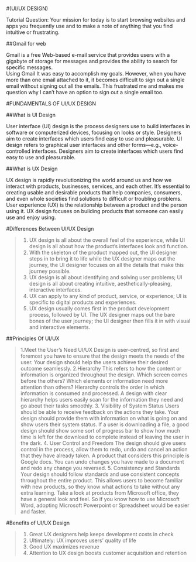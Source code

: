 #(UI/UX DESIGN)

Tutorial Question: Your mission for today is to start browsing websites and apps you frequently use and to make a note of anything that you find intuitive or frustrating.

##Gmail for web

Gmail is a free Web-based e-mail service that provides users with a gigabyte of storage for messages and provides the ability to search for specific messages.                                                                                       
Using Gmail It was easy to accomplish my goals. However, when you have more than one email attached to it, it becomes difficult to sign out a single email without signing out all the emails. This frustrated me and makes me question why I can’t have an option to sign out a single email too.

#FUNDAMENTALS OF UI/UX DESIGN

##What is UI Design

User interface (UI) design is the process designers use to build interfaces in software or computerized devices, focusing on looks or style. Designers aim to create interfaces which users find easy to use and pleasurable. UI design refers to graphical user interfaces and other forms—e.g., voice-controlled interfaces. Designers aim to create interfaces which users find easy to use and pleasurable.

##What is UX Design

UX design is rapidly revolutionizing the world around us and how we interact with products, businesses, services, and each other. It’s essential to creating usable and desirable products that help companies, consumers, and even whole societies find solutions to difficult or troubling problems. User experience (UX) is the relationship between a product and the person using it. UX design focuses on building products that someone can easily use and enjoy using. 

#Differences Between UI/UX Design

>1. UX design is all about the overall feel of the experience, while UI design is all about how the product’s interfaces look and function.
>2. With the skeleton of the product mapped out, the UI designer steps in to bring it to life while the UX designer maps out the journey, the UI designer focuses on all the details that make this journey possible. 
>3. UX design is all about identifying and solving user problems; UI design is all about creating intuitive, aesthetically-pleasing, interactive interfaces.
>4. UX can apply to any kind of product, service, or experience; UI is specific to digital products and experiences.
>5. UX design usually comes first in the product development process, followed by UI. The UX designer maps out the bare bones of the user journey; the UI designer then fills it in with visual and interactive elements.

##Principles Of UI/UX

>1.Meet the User’s Need
  UI/UX Design is user-centred, so first and foremost you have to ensure that the design meets the needs of the user. Your design should help the users achieve their desired outcome seamlessly.
>2.Hierarchy
    This refers to how the content or information is organized throughout the design. Which screen comes before the others? Which elements or information need more attention than others? Hierarchy controls the order in which information is consumed and processed. A design with clear hierarchy helps users easily scan for the information they need and go about their tasks smoothly.
>3. Visibility of System Status
    Users should be able to receive feedback on the actions they take. Your design should provide them with information on what is going on and show users their system status. If a user is downloading a file, a good design should show some sort of progress bar to show how much time is left for the download to complete instead of leaving the user in the dark. 
>4. User Control and Freedom
    The design should give users control in the process, allow them to redo, undo and cancel an action that they have already taken. A product that considers this principle is Google docs. You can undo changes you have made to a document and redo any change you reversed.
>5. Consistency and Standards
    Your design should follow standards and use consistent concepts throughout the entire product. This allows users to become familiar with new products, so they know what actions to take without any extra learning. Take a look at products from Microsoft office, they have a general look and feel. So if you know how to use Microsoft Word, adopting Microsoft Powerpoint or Spreadsheet would be easier and faster.

#Benefits of UI/UX Design

>1. Great UX designers help keeps development costs in check
>2. Ultimately: UX improves users’ quality of life
>3. Good UX maximizes revenue
>4. Attention to UX design boosts customer acquisition and retention

